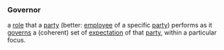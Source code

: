 ### Governor

a <a href="https://essif-lab.github.io/framework/docs/terms/role" hovertext="Role (of an Entity in some context): a defined set of characteristics that the Entity has in some context, such as responsibilities (Obligations) it may have, Actions (behaviors) it may execute, or pieces of Knowledge that it is expected to have in that context, which are referenced to by a specific (Role-)name.">role</a> that a <a href="https://essif-lab.github.io/framework/docs/terms/party" hovertext="Party: an Entity that sets its Objectives, maintains its Knowledge, and uses that Knowledge to pursue its Objectives in an autonomous (sovereign) manner. Humans and Organizations are the typical examples.">party</a> (better: <a href="https://essif-lab.github.io/framework/docs/terms/employee" hovertext="Employee (of a Party): a (human or digital) Actor for whom/which it is realistic that it might execute Actions on behalf of that Party (called the Employer of that Actor).">employee</a> of a specific <a href="https://essif-lab.github.io/framework/docs/terms/party" hovertext="Party: an Entity that sets its Objectives, maintains its Knowledge, and uses that Knowledge to pursue its Objectives in an autonomous (sovereign) manner. Humans and Organizations are the typical examples.">party</a>) performs as it <a href="https://essif-lab.github.io/framework/docs/terms/governance" hovertext="Governance: the act or process of governing or overseeing the realization of (the results associated with) a set of Objectives by the Owner of these Objectives, in order to ensure they will be fit for the purposes that this Owner intends to use them for.">governs</a> a (coherent) set of <a href="https://essif-lab.github.io/framework/docs/terms/expectation" hovertext="Expectation (of a Party): an Objective that is Owned by that Party for having a specific (set of) result(s) produced, where the actual production thereof is (going to be) outsourced to another Party.">expectation</a> of that <a href="https://essif-lab.github.io/framework/docs/terms/party" hovertext="Party: an Entity that sets its Objectives, maintains its Knowledge, and uses that Knowledge to pursue its Objectives in an autonomous (sovereign) manner. Humans and Organizations are the typical examples.">party</a>, within a particular focus.